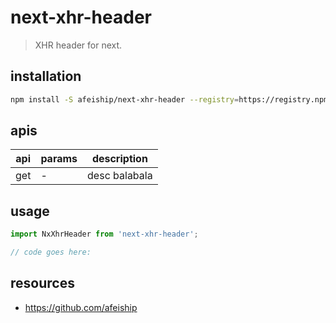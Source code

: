 # next-xhr-header
> XHR header for next.

## installation
```bash
npm install -S afeiship/next-xhr-header --registry=https://registry.npm.taobao.org
```

## apis
| api | params | description   |
|-----|--------|---------------|
| get | -      | desc balabala |

## usage
```js
import NxXhrHeader from 'next-xhr-header';

// code goes here:
```

## resources
- https://github.com/afeiship
